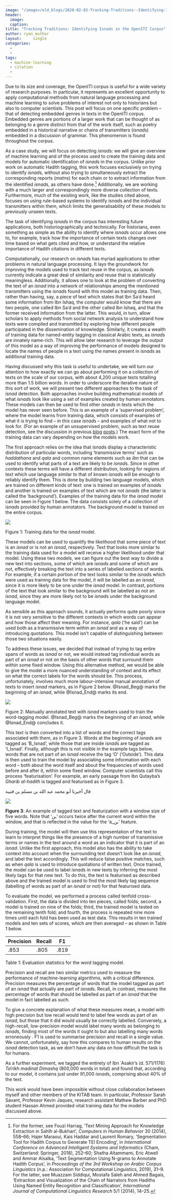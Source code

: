 ```yaml
---
image: "/images/old_blogs/2020-02-03-Tracking-Traditions--Identifying-Isnads-in-the-OpenITI-Corpus//media/image1.png"
header:
  image: 
  caption: 
title: "Tracking Traditions: Identifying Isnads in the OpenITI Corpus"			
author: ryan_muther		
layout:		single
categories:
  - 
  - 
tags:
  - machine-learning
  - citation
  - 
---
```

Due to its size and coverage, the OpenITI corpus is useful for a wide variety of research purposes. In particular, it represents an excellent opportunity to apply computational methods from natural language processing and machine learning to solve problems of interest not only to historians but also to computer scientists. This post will focus on one specific problem – that of detecting embedded genres in texts in the OpenITI corpus. Embedded genres are portions of a larger work that can be thought of as belonging to a genre distinct from that of the work itself, such as poetry embedded in a historical narrative or chains of transmitters (*isnad*s) embedded in a discussion of grammar. This phenomenon is found throughout the corpus.

As a case study, we will focus on detecting *isnad*s: we will give an overview of machine learning and of the process used to create the training data and models for automatic identification of *isnad*s in the corpus. Unlike prior work on automatic Hadith tagging, this work focuses exclusively on trying to identify *isnad*s, without also trying to simultaneously extract the corresponding reports (*matn*s) for each chain or to extract information from the identified *isnad*s, as others have done.[^1] Additionally, we are working with a much larger and correspondingly more diverse collection of texts. Furthermore, much of the existing work, like the studies cited above, focuses on using rule-based systems to identify *isnad*s and the individual transmitters within them, which limits the generalisability of these models to previously unseen texts.

The task of identifying *isnad*s in the corpus has interesting future applications, both historiographically and technically. For historians, even something as simple as the ability to identify where *isnad*s occur allows one to, for example, track how the importance of certain texts changes over time based on what gets cited and how, or understand the relative importance of Hadith citations in different texts.

Computationally, our research on *isnad*s has myriad applications to other problems in natural language processing. It lays the groundwork for improving the models used to track text reuse in the corpus, as *isnad*s currently indicate a great deal of similarity and reuse that is statistically meaningless. Additionally, it allows one to look at the problem of converting the text of an *isnad* into a network of relationships among the mentioned transmitters using the *isnad*s found with this model as training data. Then, rather than having, say, a piece of text which states that Ibn Saʿd heard some information from Ibn Ishaq, the computer would know that there are two people, one called Ibn Saʿd and the other called Ibn Ishaq, and that the former received information from the latter. This would, in turn, allow scholars to apply methods from social network analysis to understand how texts were compiled and transmitted by exploring how different people participated in the dissemination of knowledge. Similarly, it creates a wealth of training data for named-entity tagging in classical Arabic texts, as *isnad*s are innately name-rich. This will allow later research to leverage the output of this model as a way of improving the performance of models designed to locate the names of people in a text using the names present in *isnad*s as additional training data.

Having discussed why this task is useful to undertake, we will turn our attention to how exactly we can go about performing it on a collection of texts on the scale of our corpus, with about 4,200 unique texts totalling more than 1.5 billion words. In order to underscore the iterative nature of this sort of work, we will present two different approaches to the task of *isnad* detection. Both approaches involve building mathematical models of what *isnad*s look like using a set of examples created by human annotators. These models can then be used to find other *isnad*s in texts which the model has never seen before. This is an example of a ‘supervised problem’, where the model learns from training data, which consists of examples of what it is trying to find – in this case *isnad*s – and examples of what not to look for. (For an example of an unsupervised problem, such as text reuse detection, see the discussion in previous [blog](http://kitab-project.org/2018/05/02/detecting-what-authors-took-from-earlier-works/) [posts](http://kitab-project.org/2019/11/14/judging-the-difference-between-different-arabic-text-versions-mathematically/).) The exact form of the training data can vary depending on how the models work.

The first approach relies on the idea that *isnad*s display a characteristic distribution of particular words, including ‘transmissive terms’ such as *haddathana* and *qala* and common name elements such as *ibn* that can be used to identify what parts of a text are likely to be *isnad*s. Since in other contexts these terms will have a different distribution, looking for regions of text which use language similar to that of known *isnad*s will be enough to reliably identify them. This is done by building two language models, which are trained on different kinds of text: one is trained on examples of *isnad*s and another is trained on examples of text which are not *isnads* (the latter is called the ‘background’). Examples of the training data for the *isnad* model can be seen in Figure 1 below. The data consists solely of a collection of *isnad*s provided by human annotators. The background model is trained on the entire corpus.

[![](/images/old_blogs/2020-02-03-Tracking-Traditions--Identifying-Isnads-in-the-OpenITI-Corpus//media/image1.png)](/images/old_blogs/2020-02-03-Tracking-Traditions--Identifying-Isnads-in-the-OpenITI-Corpus//media/image1.png)

Figure 1: Training data for the *isnad* model.

These models can be used to quantify the likelihood that some piece of text is an *isnad* or is not an *isnad*, respectively. Text that looks more similar to the training data used for a model will receive a higher likelihood under that model. Using these two models, we can figure out the best way to divide a new text into sections, some of which are *isnad*s and some of which are not, effectively breaking the text into a series of labelled sections of words. For example, if a certain portion of the text looks similar to the *isnad*s which were used as training data for the model, it will be labelled as an *isnad*, since it is more likely to be one under the *isnad* model. In contrast, portions of the text that look similar to the background will be labelled as not an *isnad*, since they are more likely not to be *isnad*s under the background language model.

As sensible as this approach sounds, it actually performs quite poorly since it is not very sensitive to the different contexts in which words can appear and how those affect their meaning. For instance, *qala* (‘he said’) can be used both as a transmissive term within an *isnad* and as a way of introducing quotations. This model isn’t capable of distinguishing between those two situations easily.

To address these issues, we decided that instead of trying to tag entire spans of words as *isnad* or not, we would instead tag individual words as part of an *isnad* or not on the basis of other words that surround them within some fixed window. Using this alternative method, we would be able to give the model a more nuanced understanding of context and its effect on what the correct labels for the words should be. This process, unfortunately, involves much more labour-intensive manual annotation of texts to insert *isnad* markers, as in Figure 2 below. @Isnad\_Beg@ marks the beginning of an *isnad*, while @Isnad\_End@ marks its end.

[![](/images/old_blogs/2020-02-03-Tracking-Traditions--Identifying-Isnads-in-the-OpenITI-Corpus//media/image2.png)](/images/old_blogs/2020-02-03-Tracking-Traditions--Identifying-Isnads-in-the-OpenITI-Corpus//media/image2.png)

Figure 2: Manually annotated text with *isnad* markers used to train the word-tagging model. @Isnad\_Beg@ marks the beginning of an *isnad*, while @Isnad\_End@ concludes it.

This text is then converted into a list of words and the correct tags associated with them, as in Figure 3. Words at the beginning of *isnad*s are tagged as ‘B\_Isnad’, while those that are inside *isnad*s are tagged as ‘I\_Isnad’. Finally, although this is not visible in the example tags below, words that are not part of an *isnad* receive the tag ‘O’ (‘Outside’). This data is then used to train the model by associating some information with each word – both about the word itself and about the frequencies of words used before and after it, within some fixed window. Computer scientists call this process ‘featurisation’. For example, an early passage from Ibn Qutayba’s *Gharib al-hadith* is tagged and featurised as in Figure 3.

قال أخبرنا أبو محمد عبد الله بن مسلم بن قتيبة

[![](/images/old_blogs/2020-02-03-Tracking-Traditions--Identifying-Isnads-in-the-OpenITI-Corpus//media/image3.png)](/images/old_blogs/2020-02-03-Tracking-Traditions--Identifying-Isnads-in-the-OpenITI-Corpus//media/image3.png)

**Figure 3**: An example of tagged text and featurization with a window size of five words. Note that ‘بن’ occurs twice after the current word within the window, and that is reflected in the value for the ‘a\_بن’ feature.

During training, the model will then use this representation of the text to learn to interpret things like the presence of a high number of transmissive terms or names in the text around a word as an indicator that it is part of an *isnad*. Unlike the first approach, this model also has the ability to take context into account when the surrounding text doesn’t look like an *isnad*, and label the text accordingly. This will reduce false positive matches, such as when *qala* is used to introduce quotations of written text. Once trained, the model can be used to label *isnad*s in new texts by inferring the most likely tags for that new text. To do this, the text is featurised as described above and the trained model is used to find the most likely tag sequence (labelling of words as part of an *isnad* or not) for that featurised data.

To evaluate the model, we performed a process called tenfold cross-validation. First, the data is divided into ten pieces, called folds; second, a model is trained on nine of the folds; third, the trained model is tested on the remaining tenth fold; and fourth, the process is repeated nine more times until each fold has been used as test data. This results in ten trained models and ten sets of scores, which are then averaged – as shown in Table 1 below.

Precision | Recall | F1 
---|---|---
.853 | .805 | .819

Table 1: Evaluation statistics for the word tagging model.

Precision and recall are two similar metrics used to measure the performance of machine-learning algorithms, with a critical difference. Precision measures the percentage of words that the model tagged as part of an *isnad* that actually are part of *isnad*s. Recall, in contrast, measures the percentage of words that should be labelled as part of an *isnad* that the model in fact labelled as such.

To give a concrete explanation of what these measures mean, a model with high precision but low recall would tend to label few words as part of an *isnad*, but those that it did would usually be correctly labelled. Conversely, a high-recall, low-precision model would label many words as belonging to *isnad*s, finding most of the words it ought to but also labelling many words erroneously . F1 is used to summarise precision and recall in a single value. We cannot, unfortunately, say how this compares to human results on the *isnad* detection task, as we don’t have any data on how difficult the task is for humans.

As a further experiment, we tagged the entirety of Ibn ʿAsakir’s (d. 571/1176) *Taʾrikh madinat Dimashq* (800,000 words in total) and found that, according to our model, it contains just under 91,000 *isnad*s, comprising about 40% of the text.

This work would have been impossible without close collaboration between myself and other members of the KITAB team. In particular, Professor Sarah Savant, Professor Kevin Jaques, research assistant Mathew Barber and PhD student Hassan Ahmed provided vital training data for the models discussed above.

[^1]: For the former, see Fouzi Harrag, ‘Text Mining Approach for Knowledge Extraction in Sahîh al-Bukhari’, *Computers in Human Behavior* 30 (2014), 558–66; Hajer Maraoui, Kais Haddar and Laurent Romary, ‘Segmentation Tool for Hadith Corpus to Generate TEI Encoding’, in *International Conference on Advanced Intelligent Systems and Informatics* (Cham, Switzerland: Springer, 2018), 252–60; Shatha Altammami, Eric Atwell and Ammar Alsalka, ‘Text Segmentation Using N-grams to Annotate Hadith Corpus’, in *Proceedings of the 3rd Workshop on Arabic Corpus Linguistics* (n.p.: Association for Computational Linguistics, 2019), 31–9. For the latter, see Muazzam Siddiqui, Mostafa Saleh and Ahmed Bagais, ‘Extraction and Visualization of the Chain of Narrators from Hadiths Using Named Entity Recognition and Classification’, *International Journal of Computational Linguistics Research* 5/1 (2014), 14–25.

